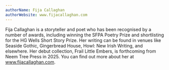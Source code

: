 ```yaml
---
authorName: Fija Callaghan
authorWebsite: www.fijacallaghan.com
---
```

Fija Callaghan is a storyteller and poet who has been recognised by a number of awards, including winning the SFPA Poetry Prize and shortlisting for the HG Wells Short Story Prize. Her writing can be found in venues like Seaside Gothic, Gingerbread House, Howl: New Irish Writing, and elsewhere. Her debut collection, Frail Little Embers, is forthcoming from Neem Tree Press in 2025. You can find out more about her at www.fijacallaghan.com. 
